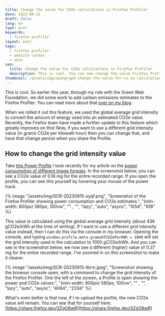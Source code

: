 ```yaml
---
title: Change the value for CO2e calculations in Firefox Profiler
date: 2023-09-15
draft: false
lang: en
type: post
keywords:
  - firefox profiler
layout: post
tags:
  - firefox profiler
  - website carbon
  - note
seo:
  title: Change the value for CO2e calculations in Firefox Profiler
  description: This is cool. You can now change the value Firefox Profiler uses when it calculates the CO2e emissions in a Power Profile.
thumbnail: /assets/img/opengraph-change-the-value-for-co-2e-calculations-in-firefox-profiler.png
---
```


This is cool. So earlier this year, through my role with the Green Web Foundation, we did some work to add carbon emissions estimates to the Firefox Profiler. You can read more about that [over on my blog](https://fershad.com/writing/co2e-estimates-in-firefox-profiler/).

When we rolled it out this feature, we used the global average grid intensity to convert the amount of energy used into an estimated CO2e value. Recently, the Firefox team have made a further update to this feature which greatly improves on this! Now, if you want to use a different grid intensity value (in grams CO2e per kilowatt-hour) then you can change that, and have that change persist when you share the Profile.

## How to change the grid intensity value

Take [this Power Profile](https://profiler.firefox.com/public/tdactt1zn64g58pqcnv92btc4r9v0e3v7yr2qdg/marker-chart/?globalTrackOrder=0&profileName=Test%20Run%201%20-%20No%20Cache&thread=0&v=10) I took recently for my article on the [power consumption of different image formats](https://fershad.com/writing/power-consumption-jpeg-webp-and-avif/). In the screenshot below, you can see a CO2e value of 0.16 mg for the entire recorded range. If you open the profile, you can see this yourself by hovering your mouse of the power track.

{% image "/assets/img/SCR-20230915-syqf.png", "Screenshot of the Firefox Profiler showing power consumption and CO2e estimates.", "(min-width: 800px) 580px, 100vw", "" , "", "lazy", "auto", "async", "1054", "618" %}

This value is calculated using the global average grid intensity (about 436 gCO2e/kWh at the time of writing). If I want to use a different grid intensity value instead, then I can do this via the console in my browser. Opening the console, and typing `window.profile.meta.gramsOfCO2ePerKWh = 1000` will set the grid intensity used in the calculation to 1000 gCO2e/kWh. And you can see in the screenshot below, we now see a different (higher) value of 0.37 mg for the entire recorded range. I've zoomed in on this screenshot to make it clearer.

{% image "/assets/img/SCR-20230915-tbrm.jpeg", "Screenshot showing the browser console open, with a command to change the grid intensity of the Firefox Profiler. One the left of the screen, a Profile is open showing the power and CO2e values.", "(min-width: 800px) 580px, 100vw", "" , "", "lazy", "auto", "async", "4064", "2334" %}

What's even better is that now, if I re-upload the profile, the new CO2e value will remain. You can see that for yourself here: [https://share.firefox.dev/3ZgO8wR](https://share.firefox.dev/3ZgO8wR)
